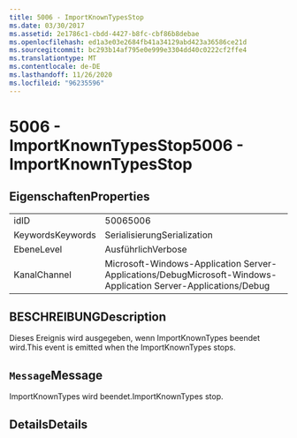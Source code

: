 ```yaml
---
title: 5006 - ImportKnownTypesStop
ms.date: 03/30/2017
ms.assetid: 2e1786c1-cbdd-4427-b8fc-cbf86b8debae
ms.openlocfilehash: ed1a3e03e2684fb41a34129abd423a36586ce21d
ms.sourcegitcommit: bc293b14af795e0e999e3304dd40c0222cf2ffe4
ms.translationtype: MT
ms.contentlocale: de-DE
ms.lasthandoff: 11/26/2020
ms.locfileid: "96235596"
---
```

# <a name="5006---importknowntypesstop"></a><span data-ttu-id="54ba3-102">5006 - ImportKnownTypesStop</span><span class="sxs-lookup"><span data-stu-id="54ba3-102">5006 - ImportKnownTypesStop</span></span>

## <a name="properties"></a><span data-ttu-id="54ba3-103">Eigenschaften</span><span class="sxs-lookup"><span data-stu-id="54ba3-103">Properties</span></span>  
  
|||  
|-|-|  
|<span data-ttu-id="54ba3-104">id</span><span class="sxs-lookup"><span data-stu-id="54ba3-104">ID</span></span>|<span data-ttu-id="54ba3-105">5006</span><span class="sxs-lookup"><span data-stu-id="54ba3-105">5006</span></span>|  
|<span data-ttu-id="54ba3-106">Keywords</span><span class="sxs-lookup"><span data-stu-id="54ba3-106">Keywords</span></span>|<span data-ttu-id="54ba3-107">Serialisierung</span><span class="sxs-lookup"><span data-stu-id="54ba3-107">Serialization</span></span>|  
|<span data-ttu-id="54ba3-108">Ebene</span><span class="sxs-lookup"><span data-stu-id="54ba3-108">Level</span></span>|<span data-ttu-id="54ba3-109">Ausführlich</span><span class="sxs-lookup"><span data-stu-id="54ba3-109">Verbose</span></span>|  
|<span data-ttu-id="54ba3-110">Kanal</span><span class="sxs-lookup"><span data-stu-id="54ba3-110">Channel</span></span>|<span data-ttu-id="54ba3-111">Microsoft-Windows-Application Server-Applications/Debug</span><span class="sxs-lookup"><span data-stu-id="54ba3-111">Microsoft-Windows-Application Server-Applications/Debug</span></span>|  
  
## <a name="description"></a><span data-ttu-id="54ba3-112">BESCHREIBUNG</span><span class="sxs-lookup"><span data-stu-id="54ba3-112">Description</span></span>  

 <span data-ttu-id="54ba3-113">Dieses Ereignis wird ausgegeben, wenn ImportKnownTypes beendet wird.</span><span class="sxs-lookup"><span data-stu-id="54ba3-113">This event is emitted when the ImportKnownTypes stops.</span></span>  
  
## <a name="message"></a><span data-ttu-id="54ba3-114">`Message`</span><span class="sxs-lookup"><span data-stu-id="54ba3-114">Message</span></span>  

 <span data-ttu-id="54ba3-115">ImportKnownTypes wird beendet.</span><span class="sxs-lookup"><span data-stu-id="54ba3-115">ImportKnownTypes stop.</span></span>  
  
## <a name="details"></a><span data-ttu-id="54ba3-116">Details</span><span class="sxs-lookup"><span data-stu-id="54ba3-116">Details</span></span>
